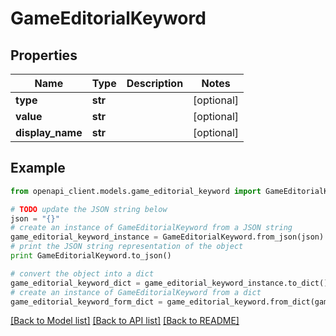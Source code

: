 # GameEditorialKeyword


## Properties

Name | Type | Description | Notes
------------ | ------------- | ------------- | -------------
**type** | **str** |  | [optional] 
**value** | **str** |  | [optional] 
**display_name** | **str** |  | [optional] 

## Example

```python
from openapi_client.models.game_editorial_keyword import GameEditorialKeyword

# TODO update the JSON string below
json = "{}"
# create an instance of GameEditorialKeyword from a JSON string
game_editorial_keyword_instance = GameEditorialKeyword.from_json(json)
# print the JSON string representation of the object
print GameEditorialKeyword.to_json()

# convert the object into a dict
game_editorial_keyword_dict = game_editorial_keyword_instance.to_dict()
# create an instance of GameEditorialKeyword from a dict
game_editorial_keyword_form_dict = game_editorial_keyword.from_dict(game_editorial_keyword_dict)
```
[[Back to Model list]](../README.md#documentation-for-models) [[Back to API list]](../README.md#documentation-for-api-endpoints) [[Back to README]](../README.md)


